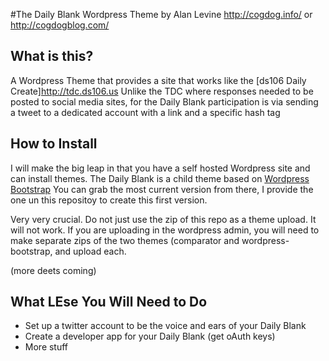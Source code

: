 #The Daily Blank Wordpress Theme
by Alan Levine http://cogdog.info/ or http://cogdogblog.com/

## What is this?
A Wordpress Theme that provides a site that works like the [ds106 Daily Create]http://tdc.ds106.us Unlike the TDC where responses needed to be posted to social media sites, for the Daily Blank participation is via sending a tweet to a dedicated account with a link and a specific hash tag

## How to Install
I will make the big leap in that you have a self hosted Wordpress site and can install themes. The Daily Blank is a child theme based on [Wordpress Bootstrap](https://github.com/320press/wordpress-bootstrap) You can grab the most current version from there, I provide the one un this repositoy to create this first version.

Very very crucial. Do not just use the zip of this repo as a theme upload. It will not work. If you are uploading in the wordpress admin, you will need to make separate zips of the two themes (comparator and wordpress-bootstrap, and upload each.

(more deets coming)


## What LEse You Will Need to Do
* Set up a twitter account to be the voice and ears of your Daily Blank
* Create a developer app for your Daily Blank (get oAuth keys)
* More stuff
